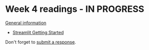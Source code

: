 # Week 4 readings - IN PROGRESS

[General information](../README.md#readings)

- [Streamlit Getting Started](https://docs.streamlit.io/get-started)

Don't forget to [submit a response](../README.md#responses).
